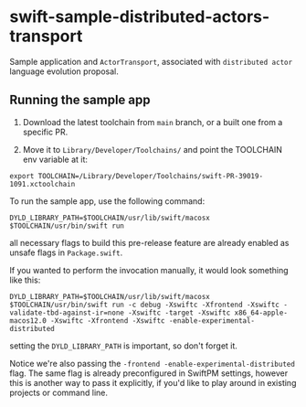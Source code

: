 # swift-sample-distributed-actors-transport

Sample application and `ActorTransport`, associated with `distributed actor` language evolution proposal.

## Running the sample app

1. Download the latest toolchain from `main` branch, or a built one from a specific PR. 

2. Move it to `Library/Developer/Toolchains/` and point the TOOLCHAIN env variable at it:

```
export TOOLCHAIN=/Library/Developer/Toolchains/swift-PR-39019-1091.xctoolchain
```

To run the sample app, use the following command:

```
DYLD_LIBRARY_PATH=$TOOLCHAIN/usr/lib/swift/macosx $TOOLCHAIN/usr/bin/swift run 
```

all necessary flags to build this pre-release feature are already enabled as unsafe flags in `Package.swift`.

If you wanted to perform the invocation manually, it would look something like this:

```
DYLD_LIBRARY_PATH=$TOOLCHAIN/usr/lib/swift/macosx $TOOLCHAIN/usr/bin/swift run -c debug -Xswiftc -Xfrontend -Xswiftc -validate-tbd-against-ir=none -Xswiftc -target -Xswiftc x86_64-apple-macos12.0 -Xswiftc -Xfrontend -Xswiftc -enable-experimental-distributed
```

setting the `DYLD_LIBRARY_PATH` is important, so don't forget it.

Notice we're also passing the `-frontend -enable-experimental-distributed` flag. The same flag is already preconfigured in SwiftPM settings, however this is another way to pass it explicitly, if you'd like to play around in existing projects or command line.

